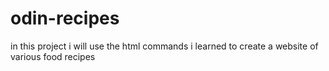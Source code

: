 # odin-recipes 
in this project i will use the html commands i learned to create a website of various food recipes
